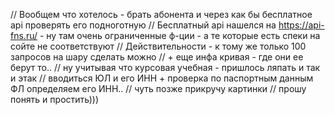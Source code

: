 // Вообщем что хотелось - брать абонента и через как бы бесплатное api проверять его подноготную
// Бесплатный api нашелся на https://api-fns.ru/ - ну там очень ограниченные ф-ции - а те которые есть спеки на сойте не соответствуют
// Действительности - к тому же только 100 запросов на шару сделать можно
// + еще инфа кривая - где они ее берут то..
// ну учитывая что курсовая учебная - пришлось ляпать и так и этак
// вводиться ЮЛ и его ИНН + проверка по паспортным данным ФЛ определяем его ИНН..
// чуть позже прикручу картинки 
// прошу понять и простить)))
